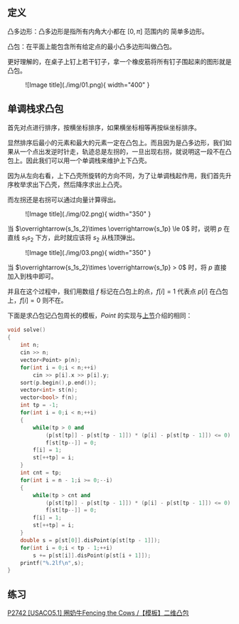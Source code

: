 
## **定义**

凸多边形：凸多边形是指所有内角大小都在 $[0,\pi]$ 范围内的 简单多边形。

凸包：在平面上能包含所有给定点的最小凸多边形叫做凸包。

更好理解的，在桌子上钉上若干钉子，拿一个橡皮筋将所有钉子围起来的图形就是凸包。

<figure markdown="span">
  ![Image title](./img/01.png){ width="400" }
</figure>

## **单调栈求凸包**

首先对点进行排序，按横坐标排序，如果横坐标相等再按纵坐标排序。

显然排序后最小的元素和最大的元素一定在凸包上。而且因为是凸多边形，我们如果从一个点出发逆时针走，轨迹总是左拐的，一旦出现右拐，就说明这一段不在凸包上。因此我们可以用一个单调栈来维护上下凸壳。

因为从左向右看，上下凸壳所旋转的方向不同，为了让单调栈起作用，我们首先升序枚举求出下凸壳，然后降序求出上凸壳。

而左拐还是右拐可以通过向量计算得出。

<figure markdown="span">
  ![Image title](./img/02.png){ width="350" }
</figure>

当 $\overrightarrow{s_1s_2}\times \overrightarrow{s_1p} \le 0$ 时，说明 $p$ 在直线 $s_1s_2$ 下方，此时就应该将 $s_2$ 从栈顶弹出。

<figure markdown="span">
  ![Image title](./img/03.png){ width="350" }
</figure>

当 $\overrightarrow{s_1s_2}\times \overrightarrow{s_1p} > 0$ 时，将 $p$ 直接加入到栈中即可。

并且在这个过程中，我们用数组 $f$ 标记在凸包上的点，$f[i] = 1$ 代表点 $p[i]$ 在凸包上，$f[i] = 0$ 则不在。

下面是求凸包记凸包周长的模板，$Point$ 的实现与[上节](../2DGeometry/2D.md)介绍的相同：

```cpp
void solve()
{
	int n;
	cin >> n;
	vector<Point> p(n);
	for(int i = 0;i < n;++i)
		cin >> p[i].x >> p[i].y;
	sort(p.begin(),p.end());
	vector<int> st(n);
	vector<bool> f(n);
	int tp = -1;
	for(int i = 0;i < n;++i)
	{
		while(tp > 0 and 
			(p[st[tp]] - p[st[tp - 1]]) * (p[i] - p[st[tp - 1]]) <= 0)
			f[st[tp--]] = 0;
		f[i] = 1;
		st[++tp] = i;
	}
	int cnt = tp;
	for(int i = n - 1;i >= 0;--i)
	{
		while(tp > cnt and 
			(p[st[tp]] - p[st[tp - 1]]) * (p[i] - p[st[tp - 1]]) <= 0)
			f[st[tp--]] = 0;
		f[i] = 1;
		st[++tp] = i;
	}
	double s = p[st[0]].disPoint(p[st[tp - 1]]);
	for(int i = 0;i < tp - 1;++i)
		s += p[st[i]].disPoint(p[st[i + 1]]);
	printf("%.2lf\n",s);
}
```

## **练习**

[P2742 [USACO5.1] 圈奶牛Fencing the Cows /【模板】二维凸包](https://www.luogu.com.cn/problem/P2742)